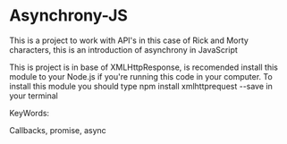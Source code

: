 # Asynchrony-JS
This is a project to work with API's in this case of Rick and Morty characters, this is an introduction of asynchrony in JavaScript

This is project is in base of XMLHttpResponse, is recomended install this module to your Node.js if you're running this code in your computer.
To install this module you should type npm install xmlhttprequest --save in your terminal


KeyWords:

Callbacks, promise, async